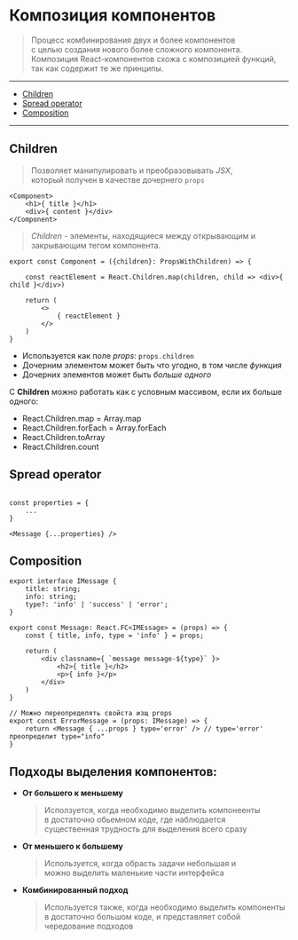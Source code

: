 # Композиция компонентов
> Процесс комбинирования двух и более компонентов\
с целью создания нового более сложного компонента.\
Композиция React-компонентов схожа с композицией функций,\
так как содержит те же принципы.

---

- [Children](#children)
- [Spread operator](#spread-operator)
- [Composition](#composition)

---

## Children
> Позволяет манипулировать и преобразовывать *JSX*,\
    который получен в качестве дочернего `props`

```tsx
<Component>
    <h1>{ title }</h1>
    <div>{ content }</div>
</Component>
```
> *Children* - элементы, находящиеся между открывающим и закрывающим тегом компонента.

```tsx
export const Component = ({children}: PropsWithChildren) => {

    const reactElement = React.Children.map(children, child => <div>{ child }</div>)

    return (
        <>
            { reactElement }
        </>
    )
}
```

- Используется как поле *props*: `props.children`
- Дочерним элементом может быть что угодно, в том числе *функция*
- Дочерних элементов может быть *больше одного*

С **Children** можно работать как с условным массивом, если их больше одного:
- React.Children.map = Array.map
- React.Children.forEach = Array.forEach
- React.Children.toArray
- React.Children.count

## Spread operator
```tsx

const properties = {
    ...
}

<Message {...properties} />

```

## Composition
```tsx
export interface IMessage {
    title: string;
    info: string;
    type?: 'info' | 'success' | 'error';
}

export const Message: React.FC<IMEssage> = (props) => {
    const { title, info, type = 'info' } = props;

    return (
        <div classname={ `message message-${type}` }>
            <h2>{ title }</h2>
            <p>{ info }</p>
        </div>
    )
}

// Можно переопределять свойста изщ props
export const ErrorMessage = (props: IMessage) => {
    return <Message { ...props } type='error' /> // type='error' преопределит type="info"
}
```


## Подходы выделения компонентов:
- **От большего к меньшему**
    > Исползуется, когда необходимо выделить компонеенты\
    в достаточно обьемном коде, где наблюдается\
    существенная трудность для выделения всего сразу
- **От меньшего к большему**
    > Используется, когда обрасть задачи небольшая и\
    можно выделить маленькие части интерфейса
- **Комбинированный подход**
    > Используется также, когда необходимо выделить компоненты\
    в достаточно большом коде, и представляет собой\
    чередование подходов

